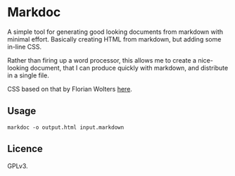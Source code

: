 Markdoc
=======

A simple tool for generating good looking documents from markdown with minimal
effort.  Basically creating HTML from markdown, but adding some in-line CSS.

Rather than firing up a word processor, this allows me to create a nice-looking
document, that I can produce quickly with markdown, and distribute in a single
file.

CSS based on that by Florian Wolters
[here](http://github.com/FlorianWolters/jekyll-bootstrap-theme).

Usage
-----
    markdoc -o output.html input.markdown

Licence
-------
GPLv3.
